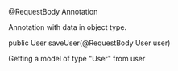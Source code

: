 @RequestBody Annotation 

Annotation with data in object type.

public User saveUser(@RequestBody User user)

Getting a model of type "User" from user
